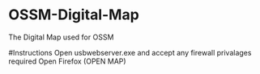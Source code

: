 # OSSM-Digital-Map
The Digital Map used for OSSM

#Instructions
Open usbwebserver.exe and accept any firewall privalages required
Open Firefox (OPEN MAP)